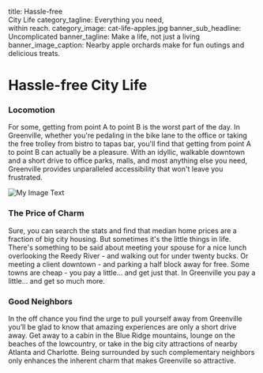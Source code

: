 title: Hassle-free<br> City Life
category_tagline: Everything you need,<br> within reach.
category_image: cat-life-apples.jpg
banner_sub_headline: Uncomplicated
banner_tagline: Make a life, not just a living
banner_image_caption: Nearby apple orchards make for fun outings and delicious treats.

# Hassle-free City Life

### Locomotion
For some, getting from point A to point B is the worst part of the day.  In Greenville, whether you're pedaling in the bike lane to the office or taking the free trolley from bistro to tapas bar, you'll find that getting from point A to point B can actually be a pleasure.  With an idyllic, walkable downtown and a short drive to office parks, malls, and most anything else you need, Greenville provides unparalleled accessibility that won't leave you frustrated.

![My Image Text](/images/article-images/Reedywalk.jpg "Optional title")
### The Price of Charm
Sure, you can search the stats and find that median home prices are a fraction of big city housing.  But sometimes it's the little things in life.  There's something to be said about meeting your spouse for a nice lunch overlooking the Reedy River - and walking out for under twenty bucks.  Or meeting a client downtown - and parking a half block away for free.  Some towns are cheap - you pay a little… and get just that.  In Greenville you pay a little… and get so much more.

### Good Neighbors 
In the off chance you find the urge to pull yourself away from Greenville you’ll be glad to know that amazing experiences are only a short drive away. Get away to a cabin in the Blue Ridge mountains, lounge on the beaches of the lowcountry, or take in the big city attractions of nearby Atlanta and Charlotte.  Being surrounded by such complementary neighbors only enhances the inherent charm that makes Greenville so attractive. 